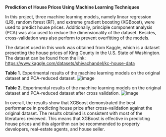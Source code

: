 <b>Prediction of House Prices Using Machine Learning Techniques</b>

In this project, three machine learning models, namely linear regression (LR), random forest (RF), and extreme gradient boosting (XGBoost), were used to predict house prices. Additionally, principle component analysis (PCA) was also used to reduce the dimensionality of the dataset. Besides, cross-validation was also perform to prevent overfitting of the models.

The dataset used in this work was obtained from Kaggle, which is a dataset presenting the house prices of King County in the U.S. State of Washington. The dataset can be found from the link: https://www.kaggle.com/datasets/shivachandel/kc-house-data

<b>Table 1.</b> Experimental results of the machine learning models on the original dataset and PCA-reduced dataset.
![image](https://user-images.githubusercontent.com/129178911/228336334-8ee2da3b-b41e-4b31-99c8-eb50f3ee3d51.png)

<b>Table 2.</b> Experimental results of the machine learning models on the original dataset and PCA-reduced dataset after cross validation.
![image](https://user-images.githubusercontent.com/129178911/228336455-7876f412-5c29-4487-95c5-4b2b91a4668d.png)

In overall, the results show that XGBoost demonstrated the best performance in predicting house price after cross-validation against the original dataset. The results obtained is consistent with most of the literatures reviewed. This means that XGBoost is effective in predicting house prices and this algorithm can be recommended to property developers, real-estate agents, and house seller.
